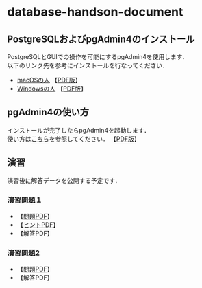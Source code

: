 # database-handson-document
## PostgreSQLおよびpgAdmin4のインストール
PostgreSQLとGUIでの操作を可能にするpgAdmin4を使用します．  
以下のリンク先を参考にインストールを行なってください．  
* [macOSの人](https://github.com/temp176/database-handson-document/blob/master/how-to-install-macOS.md) 【[PDF版](https://github.com/temp176/database-handson-document/raw/master/how-to-install-macOS.pdf)】
* [Windowsの人](https://github.com/temp176/database-handson-document/blob/master/how-to-install-windows.md) 【[PDF版](https://github.com/temp176/database-handson-document/raw/master/how-to-install-windows.pdf)】

## pgAdmin4の使い方
インストールが完了したらpgAdmin4を起動します．  
使い方は[こちら](https://github.com/temp176/database-handson-document/blob/master/how-to-use-pgadmin4.md)を参照してください． 【[PDF版](https://github.com/temp176/database-handson-document/raw/master/how-to-use-pgadmin4.pdf)】

## 演習
演習後に解答データを公開する予定です．
### 演習問題１
* 【[問題PDF](https://github.com/temp176/database-handson-document/raw/master/%E6%BC%94%E7%BF%92%E5%95%8F%E9%A1%8C/%E3%83%86%E3%82%99%E3%83%BC%E3%82%BF%E3%83%98%E3%82%99%E3%83%BC%E3%82%B9%E6%BC%94%E7%BF%921_%E5%95%8F%E9%A1%8C.pdf)】
* 【[ヒントPDF](https://github.com/temp176/database-handson-document/raw/master/%E6%BC%94%E7%BF%92%E5%95%8F%E9%A1%8C/%E3%83%86%E3%82%99%E3%83%BC%E3%82%BF%E3%83%98%E3%82%99%E3%83%BC%E3%82%B9%E6%BC%94%E7%BF%921_%E3%83%92%E3%83%B3%E3%83%88.pdf)】
* 【解答PDF】

### 演習問題2
* 【[問題PDF](https://github.com/temp176/database-handson-document/raw/master/%E6%BC%94%E7%BF%92%E5%95%8F%E9%A1%8C/%E3%83%86%E3%82%99%E3%83%BC%E3%82%BF%E3%83%98%E3%82%99%E3%83%BC%E3%82%B9%E6%BC%94%E7%BF%922_%E5%95%8F%E9%A1%8C.pdf)】
* 【解答PDF】
